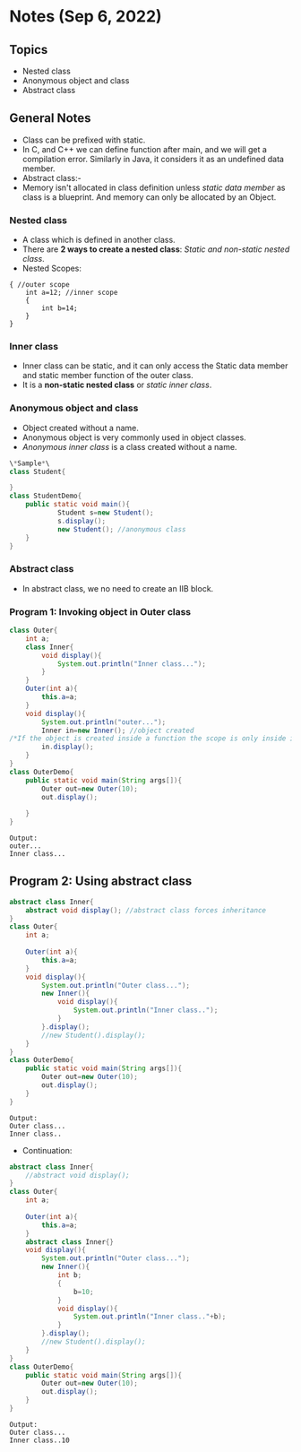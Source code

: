 # Notes (Sep 6, 2022)

## Topics

- Nested class
- Anonymous object and class
- Abstract class

## General Notes

- Class can be prefixed with static.
- In C, and C++ we can define function after main, and we will get a compilation error. Similarly in Java, it considers it as an undefined data member.
- Abstract class:-
- Memory isn't allocated in class definition unless *static data member* as class is a blueprint. And memory can only be allocated by an Object.

### Nested class

- A class which is defined in another class.
- There are **2 ways to create a nested class**: *Static and non-static nested class*.
- Nested Scopes:

```(java)
{ //outer scope
	int a=12; //inner scope
	{
		int b=14;
	}
}
```

### Inner class

- Inner class can be static, and it can only access the Static data member and static member function of the outer class.
- It is a **non-static nested class** or *static inner class*.

### Anonymous object and class

- Object created without a name.
- Anonymous object is very commonly used in object classes.
- *Anonymous inner class* is a class created without a name.

```java
\*Sample*\
class Student{

}
class StudentDemo{
	public static void main(){
			Student s=new Student();
			s.display(); 
			new Student(); //anonymous class
	}
}
```

### Abstract class

- In abstract class, we no need to create an IIB block.

### Program 1: Invoking object in Outer class

```java
class Outer{
	int a;
	class Inner{
		void display(){
			System.out.println("Inner class...");
		}
	}
	Outer(int a){
		this.a=a;
	}
	void display(){
		System.out.println("outer...");
		Inner in=new Inner(); //object created
/*If the object is created inside a function the scope is only inside it.*/
		in.display();
	}
}
class OuterDemo{
	public static void main(String args[]){
		Outer out=new Outer(10);
		out.display();
		
	}
}
```

```text
Output:
outer...
Inner class...
```

## Program 2: Using abstract class

```java
abstract class Inner{
	abstract void display(); //abstract class forces inheritance
}
class Outer{
	int a;
	
	Outer(int a){
		this.a=a;
	}
	void display(){
		System.out.println("Outer class...");
		new Inner(){
			void display(){
				System.out.println("Inner class..");
			}
		}.display();
		//new Student().display();
	}
}
class OuterDemo{
	public static void main(String args[]){
		Outer out=new Outer(10);
		out.display();
	}
}
```

```text
Output:
Outer class...
Inner class..
```

- Continuation:

```java
abstract class Inner{
	//abstract void display(); 
}
class Outer{
	int a;
	
	Outer(int a){
		this.a=a;
	}
	abstract class Inner{}
	void display(){
		System.out.println("Outer class...");
		new Inner(){
			int b;
			{
				b=10;
			}
			void display(){
				System.out.println("Inner class.."+b);
			}
		}.display();
		//new Student().display();
	}
}
class OuterDemo{
	public static void main(String args[]){
		Outer out=new Outer(10);
		out.display();
	}
}
```

```text
Output:
Outer class...
Inner class..10
```
